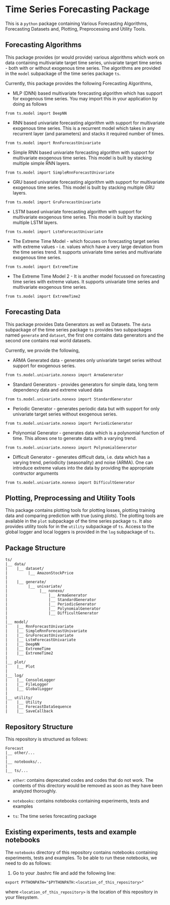 # Time Series Forecasting Package

This is a `python` package containing Various Forecasting Algorithms,
Forecasting Datasets and, Plotting, Preprocessing and Utility Tools.

## Forecasting Algorithms

This package provides (or would provide) various algorithms which work
on data containing multivariate target time series, univariate target
time series - both with or without exogenous time series. The algorithms
are provided in the `model` subpackage of the time series package `ts`.

Currently, this package provides the following Forecasting Algorithms,

-   MLP (DNN) based multivariate forecasting algorithm which has support
    for exogenous time series. You may import this in your application by
    doing as follows

```
from ts.model import DeepNN
```

-   RNN based univariate forecasting algorithm with support for multivariate 
    exogenous time series. This is a recurrent model which takes in any
    recurrent layer (and parameters) and stacks it required number of times.

```
from ts.model import RnnForecastUnivariate
```

-   Simple RNN based univariate forecasting algorithm with support for multivariate 
    exogenous time series. This model is built by stacking multiple simple RNN layers.

```
from ts.model import SimpleRnnForecastUnivariate
```

-   GRU based univariate forecasting algorithm with support for multivariate 
    exogenous time series. This model is built by stacking multiple GRU layers.

```
from ts.model import GruForecastUnivariate
```

-   LSTM based univariate forecasting algorithm with support for multivariate 
    exogenous time series. This model is built by stacking multiple LSTM layers.

```
from ts.model import LstmForecastUnivariate
```

-   The Extreme Time Model - which focuses on forecasting target series with
    extreme values - i.e. values which have a very large deviation from the
    time series trend. It supports univariate time series and multivariate 
    exogenous time series.

```
from ts.model import ExtremeTime
```

-   The Extreme Time Model 2 - It is another model focussed on forecasting
    time series with extreme values. It supports univariate time series and
    multivariate exogenous time series.

```
from ts.model import ExtremeTime2
```

## Forecasting Data

This package provides Data Generators as well as Datasets. The `data`
subpackage of the time series package `ts` provides two subpackages
named `generate` and `dataset`, the first one contains data generators
and the second one contains real world datasets.

Currently, we provide the following,

-   ARMA Generated data - generates only univariate target series
    without support for exogenous series.

```
from ts.model.univariate.nonexo import ArmaGenerator
```

-   Standard Generators - provides generators for simple data, long
    term dependency data and extreme valued data

```
from ts.model.univariate.nonexo import StandardGenerator
```

-   Periodic Generator - generates periodic data but with support for
    only univariate target series without exogenous series.

```
from ts.model.univariate.nonexo import PeriodicGenerator
```

-   Polynomial Generator - generates data which is a polynomial function
    of time. This allows one to generate data with a varying trend.

```
from ts.model.univariate.nonexo import PolynomialGenerator
```

-   Difficult Generator - generates difficult data, i.e. data which has
    a varying trend, periodicity (seasonality) and noise (ARMA). One
    can introduce extreme values into the data by providing the appropriate
    contructor arguments

```
from ts.model.univariate.nonexo import DifficultGenerator
```

## Plotting, Preprocessing and Utility Tools

This package contains plotting tools for plotting losses, plotting training
data and comparing prediction with true (using plots). The plotting tools
are available in the `plot` subpackage of the time series package `ts`.
It also provides utility tools for in the `utility` subpackage of `ts`.
Access to the global logger and local loggers is provided in the `log`
subpackage of `ts`.

## Package Structure

```
ts/
|__ data/
|    |__ dataset/
|         |__ AmazonStockPrice
|
|    |__ generate/
|         |__ univariate/
|              |__ nonexo/
|                  |__ ArmaGenerator
|                  |__ StandardGenerator
|                  |__ PeriodicGenerator
|                  |__ PolynomialGenerator
|                  |__ DifficultGenerator
| 
|__ model/
|    |__ RnnForecastUnivariate
|    |__ SimpleRnnForecastUnivariate
|    |__ GruForecastUnivariate
|    |__ LstmForecastUnivariate
|    |__ DeepNN
|    |__ ExtremeTime
|    |__ ExtremeTime2
|
|__ plot/
|    |__ Plot
|
|__ log/
|    |__ ConsoleLogger
|    |__ FileLogger
|    |__ GlobalLogger
|
|__ utility/
|    |__ Utility
|    |__ ForecastDataSequence
|    |__ SaveCallback
```

## Repository Structure

This repository is structured as follows:

```
Forecast
|__ other/...
|
|__ notebooks/..
|
|__ ts/...
```

- `other`:  contains deprecated codes and codes that do not work.
    The contents of this directory would be removed as soon as
    they have been analyzed thoroughly.

- `notebooks`: contains notebooks containing experiments, tests and examples

- `ts`: The time series forecasting package

## Existing experiments, tests and example notebooks

The `notebooks` directory of this repository contains notebooks
containing experiments, tests and examples. To be able to run
these notebooks, we need to do as follows:

1. Go to your .bashrc file and add the following line:
```
export PYTHONPATH="$PYTHONPATH:<location_of_this_repository>"
```

where `<location_of_this_repository>` is the location of this repository
in your filesystem.


